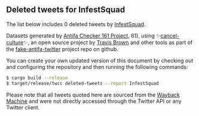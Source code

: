 ## Deleted tweets for InfestSquad

The list below includes 0 deleted tweets by
[InfestSquad](https://twitter.com/InfestSquad).



Datasets generated by [Antifa Checker 161 Project](https://twitter.com/antifacheck161), 61), using ✨[cancel-culture](https://github.com/travisbrown/cancel-culture)✨, an open source project by 
[Travis Brown](https://twitter.com/travisbrown) and other tools as part of the 
[fake-antifa-twitter](https://github.com/antifacheck161/fake-antifa-twitter) project repo on github.

You can create your own updated version of this document by checking out and configuring the
repository and then running the following commands:

```bash
$ cargo build --release
$ target/release/twcc deleted-tweets --report InfestSquad
```

Please note that all tweets quoted here are sourced from the
[Wayback Machine](https://web.archive.org) and were not directly accessed through the Twitter API or
any Twitter client.

